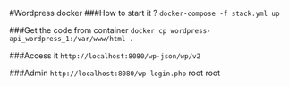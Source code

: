 #Wordpress docker
###How to start it ?
`docker-compose -f stack.yml up`

###Get the code from container
`docker cp wordpress-api_wordpress_1:/var/www/html .`

###Access it
`http://localhost:8080/wp-json/wp/v2`

###Admin
`http://localhost:8080/wp-login.php` root root

